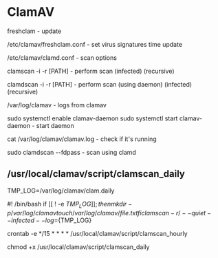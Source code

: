 # ClamAV

freshclam - update

/etc/clamav/freshclam.conf - set virus signatures time update

/etc/clamav/clamd.conf - scan options

clamscan -i -r [PATH] - perform scan
        (infected) (recursive)
        
clamdscan -i -r [PATH] - perform scan (using daemon)
        (infected) (recursive)
        
/var/log/clamav - logs from clamav

sudo systemctl enable clamav-daemon
sudo systemctl start clamav-daemon - start daemon

cat /var/log/clamav/clamav.log - check if it's running

sudo clamdscan --fdpass - scan using clamd


/usr/local/clamav/script/clamscan_daily
----
TMP_LOG=/var/log/clamav/clam.daily

#! /bin/bash
if [[ ! -e ${TMP_LOG} ]]; then
    mkdir -p /var/log/clamav
    touch /var/log/clamav/file.txt
fi
clamscan -r / --quiet --infected --log=${TMP_LOG}

crontab -e
*/15 * * * * /usr/local/clamav/script/clamscan_hourly

chmod +x /usr/local/clamav/script/clamscan_daily
